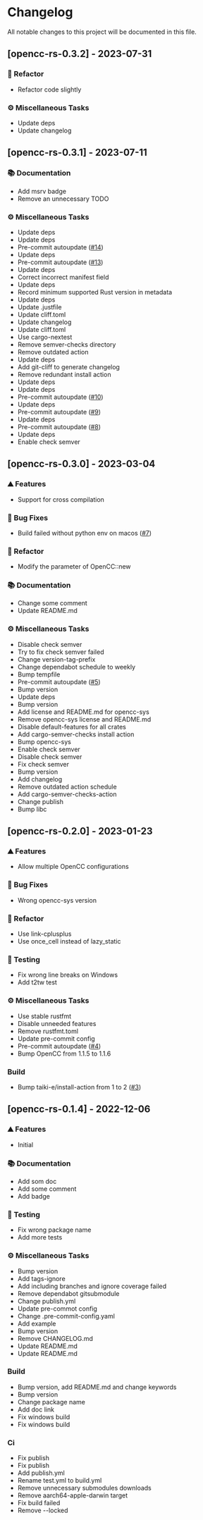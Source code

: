 # Changelog

All notable changes to this project will be documented in this file.

## [opencc-rs-0.3.2] - 2023-07-31

### <!-- 2 -->🚜 Refactor

- Refactor code slightly

### <!-- 7 -->⚙️ Miscellaneous Tasks

- Update deps
- Update changelog

## [opencc-rs-0.3.1] - 2023-07-11

### <!-- 3 -->📚 Documentation

- Add msrv badge
- Remove an unnecessary TODO

### <!-- 7 -->⚙️ Miscellaneous Tasks

- Update deps
- Update deps
- Pre-commit autoupdate ([#14](https://github.com/novel-rs/opencc-rs/issues/14))
- Update deps
- Pre-commit autoupdate ([#13](https://github.com/novel-rs/opencc-rs/issues/13))
- Update deps
- Correct incorrect manifest field
- Update deps
- Record minimum supported Rust version in metadata
- Update deps
- Update .justfile
- Update cliff.toml
- Update changelog
- Update cliff.toml
- Use cargo-nextest
- Remove semver-checks directory
- Remove outdated action
- Update deps
- Add git-cliff to generate changelog
- Remove redundant install action
- Update deps
- Update deps
- Pre-commit autoupdate ([#10](https://github.com/novel-rs/opencc-rs/issues/10))
- Update deps
- Pre-commit autoupdate ([#9](https://github.com/novel-rs/opencc-rs/issues/9))
- Update deps
- Pre-commit autoupdate ([#8](https://github.com/novel-rs/opencc-rs/issues/8))
- Update deps
- Enable check semver

## [opencc-rs-0.3.0] - 2023-03-04

### <!-- 0 -->⛰️ Features

- Support for cross compilation

### <!-- 1 -->🐛 Bug Fixes

- Build failed without python env on macos ([#7](https://github.com/novel-rs/opencc-rs/issues/7))

### <!-- 2 -->🚜 Refactor

- Modify the parameter of OpenCC::new

### <!-- 3 -->📚 Documentation

- Change some comment
- Update README.md

### <!-- 7 -->⚙️ Miscellaneous Tasks

- Disable check semver
- Try to fix check semver failed
- Change version-tag-prefix
- Change dependabot schedule to weekly
- Bump tempfile
- Pre-commit autoupdate ([#5](https://github.com/novel-rs/opencc-rs/issues/5))
- Bump version
- Update deps
- Bump version
- Add license and README.md for opencc-sys
- Remove opencc-sys license and README.md
- Disable default-features for all crates
- Add cargo-semver-checks install action
- Bump opencc-sys
- Enable check semver
- Disable check semver
- Fix check semver
- Bump version
- Add changelog
- Remove outdated action schedule
- Add cargo-semver-checks-action
- Change publish
- Bump libc

## [opencc-rs-0.2.0] - 2023-01-23

### <!-- 0 -->⛰️ Features

- Allow multiple OpenCC configurations

### <!-- 1 -->🐛 Bug Fixes

- Wrong opencc-sys version

### <!-- 2 -->🚜 Refactor

- Use link-cplusplus
- Use once_cell instead of lazy_static

### <!-- 6 -->🧪 Testing

- Fix wrong line breaks on Windows
- Add t2tw test

### <!-- 7 -->⚙️ Miscellaneous Tasks

- Use stable rustfmt
- Disable unneeded features
- Remove rustfmt.toml
- Update pre-commit config
- Pre-commit autoupdate ([#4](https://github.com/novel-rs/opencc-rs/issues/4))
- Bump OpenCC from 1.1.5 to 1.1.6

### Build

- Bump taiki-e/install-action from 1 to 2 ([#3](https://github.com/novel-rs/opencc-rs/issues/3))

## [opencc-rs-0.1.4] - 2022-12-06

### <!-- 0 -->⛰️ Features

- Initial

### <!-- 3 -->📚 Documentation

- Add som doc
- Add some comment
- Add badge

### <!-- 6 -->🧪 Testing

- Fix wrong package name
- Add more tests

### <!-- 7 -->⚙️ Miscellaneous Tasks

- Bump version
- Add tags-ignore
- Add including branches and ignore coverage failed
- Remove dependabot gitsubmodule
- Change publish.yml
- Update pre-commot config
- Change .pre-commit-config.yaml
- Add example
- Bump version
- Remove CHANGELOG.md
- Update README.md
- Update README.md

### Build

- Bump version, add README.md and change keywords
- Bump version
- Change package name
- Add doc link
- Fix windows build
- Fix windows build

### Ci

- Fix publish
- Fix publish
- Add publish.yml
- Rename test.yml to build.yml
- Remove unnecessary submodules downloads
- Remove aarch64-apple-darwin target
- Fix build failed
- Remove --locked
